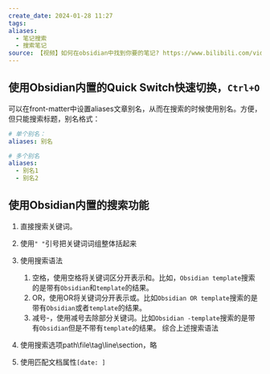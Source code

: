 ```yaml
---
create_date: 2024-01-28 11:27
tags: 
aliases:
  - 笔记搜索
  - 搜索笔记
source: 【视频】如何在obsidian中找到你要的笔记? https://www.bilibili.com/video/BV19b4y1P7RW
---
```


## 使用Obsidian内置的Quick Switch快速切换，`Ctrl+O`

可以在front-matter中设置aliases文章别名，从而在搜索的时候使用别名。方便，但只能搜索标题，别名格式：

```yml
# 单个别名：
aliases: 别名

# 多个别名
aliases: 
  - 别名1
  - 别名2
```

## 使用Obsidian内置的搜索功能

1. 直接搜索关键词。 

2. 使用`" "`引号把关键词词组整体括起来

3. 使用搜索语法
	1. 空格，使用空格将关键词区分开表示和。比如，`Obsidian template`搜索的是带有`Obsidian`和`template`的结果。
	2. OR，使用OR将关键词分开表示或。比如`Obsidian OR template`搜索的是带有`Obsidian`或者`template`的结果。
	3. 减号-，使用减号去除部分关键词。比如`Obsidian -template`搜索的是带有`Obsidian`但是不带有`template`的结果。
综合上述搜索语法



4. 使用搜索选项path\file\tag\line\section，略

5. 使用匹配文档属性`[date: ]`